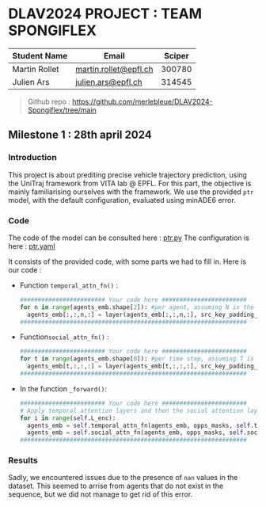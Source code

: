 # DLAV2024 PROJECT  : TEAM SPONGIFLEX

| Student Name  | Email                 | Sciper |
| ------------- | --------------------- | ------ |
| Martin Rollet | martin.rollet@epfl.ch | 300780 |
| Julien Ars    | julien.ars@epfl.ch    | 314545 |

> Github repo : https://github.com/merlebleue/DLAV2024-Spongiflex/tree/main

## Milestone 1 : 28th april 2024

### Introduction

This project is about prediting precise vehicle trajectory prediction, using the UniTraj framework from VITA lab @ EPFL. For this part, the objective is mainly familiarising ourselves with the framework. We use the provided `ptr` model, with the default configuration, evaluated using minADE6 error.

### Code

The code of the model can be consulted here : [ptr.py](motionnet/models/ptr/ptr.py)
The configuration is here : [ptr.yaml](motionnet/configs/method/ptr.yaml)

It consists of the provided code, with some parts we had to fill in. Here is our code :

- Function `temporal_attn_fn()` :
  
  ```python
  ######################## Your code here ########################
  for n in range(agents_emb.shape[2]): #per agent, assuming N is the number of agents
    agents_emb[:,:,n,:] = layer(agents_emb[:,:,n,:], src_key_padding_mask=agent_masks[:,:,n])
  ################################################################
  ```
- Function`social_attn_fn()` :
  
  ```python
  ######################## Your code here ########################
  for t in range(agents_emb.shape[0]): #per time step, assuming T is the mnumber of time steps
    agents_emb[t,:,:,:] = layer(agents_emb[t,:,:,:], src_key_padding_mask=agent_masks[:,t,:].permute(1,0))
  ################################################################
  ```
- In the function `_forward()`:
  
  ```python
  ######################## Your code here ########################
  # Apply temporal attention layers and then the social attention layers on agents_emb, each for L_enc times.
  for i in range(self.L_enc):
    agents_emb = self.temporal_attn_fn(agents_emb, opps_masks, self.temporal_attn_layers[i])
    agents_emb = self.social_attn_fn(agents_emb, opps_masks, self.social_attn_layers[i])
  ################################################################
  ```

### Results

Sadly, we encountered issues due to the presence of `nan` values in the dataset. This seemed to arrise from agents that do not exist in the sequence, but we did not manage to get rid of this error.